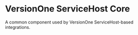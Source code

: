 # VersionOne ServiceHost Core

A common component used by VersionOne ServiceHost-based integrations.